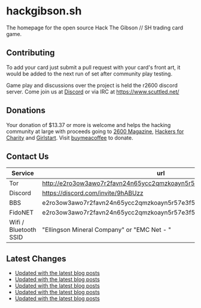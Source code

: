 # hackgibson.sh
The homepage for the open source Hack The Gibson // SH trading card game.


## Contributing

To add your card just submit a pull request with your card's front art, it would be added to the next run of set after community play testing.

Game play and discussions over the project is held the r2600 discord server. Come join us at [Discord](https://discord.com/invite/9hABUzz) or via IRC at https://www.scuttled.net/


## Donations

Your donation of $13.37 or more is welcome and helps the hacking community at large with proceeds going to [2600 Magazine](https://2600.com/), [Hackers for Charity](https://hackersforcharity.org) and [Girlstart](https://girlstart.org).  Visit [buymeacoffee](https://www.buymeacoffee.com/hackgibson.sh) to donate.


## Contact Us

Service | url
-|-
Tor | http://e2ro3ow3awo7r2favn24n65ycc2qmzkoayn5r57e3f56nvjwdcgg32ad.onion
Discord | https://discord.com/invite/9hABUzz
BBS | e2ro3ow3awo7r2favn24n65ycc2qmzkoayn5r57e3f56nvjwdcgg32ad.onion:23
FidoNET | e2ro3ow3awo7r2favn24n65ycc2qmzkoayn5r57e3f56nvjwdcgg32ad.onion:24554
Wifi / Bluetooth SSID | "Ellingson Mineral Company" or "EMC Net - <fidonet address>"

## Latest Changes
<!-- BLOG-POST-LIST:START -->
- [Updated with the latest blog posts](https://github.com/DFW2600/hackgibson.sh/commit/d147e0e837f4704b5b4ea9ba1cc7a734ab808c6f)
- [Updated with the latest blog posts](https://github.com/DFW2600/hackgibson.sh/commit/c4549e7c68d119da37f9ca39bfc36af310f22dd8)
- [Updated with the latest blog posts](https://github.com/DFW2600/hackgibson.sh/commit/f8a658e675c583338a31f748edb5419ea580a7fc)
- [Updated with the latest blog posts](https://github.com/DFW2600/hackgibson.sh/commit/d11921fc4cbc0a7c9ab9835cc4cdabb9bce17d10)
- [Updated with the latest blog posts](https://github.com/DFW2600/hackgibson.sh/commit/f0cce3860fd86449b734f6abdf2eb96db05f2aea)
<!-- BLOG-POST-LIST:END -->
